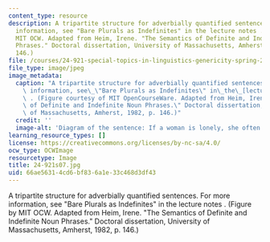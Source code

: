 ```yaml
---
content_type: resource
description: A tripartite structure for adverbially quantified sentences. For more
  information, see "Bare Plurals as Indefinites" in the lecture notes . (Figure by
  MIT OCW. Adapted from Heim, Irene. "The Semantics of Definite and Indefinite Noun
  Phrases." Doctoral dissertation, University of Massachusetts, Amherst, 1982, p.
  146.)
file: /courses/24-921-special-topics-in-linguistics-genericity-spring-2007/66ae56314cd6bf836a1e33c468d3df43_24-921s07.jpg
file_type: image/jpeg
image_metadata:
  caption: "A tripartite structure for adverbially quantified sentences. For more\
    \ information, see\_\"Bare Plurals as Indefinites\" in\_the\_[lecture notes](/courses/24-921-special-topics-in-linguistics-genericity-spring-2007/pages/lecture-notes)\
    \ . (Figure courtesy of MIT OpenCourseWare. Adapted from Heim, Irene. \"The Semantics\
    \ of Definite and Indefinite Noun Phrases.\" Doctoral dissertation, University\
    \ of Massachusetts, Amherst, 1982, p. 146.)"
  credit: ''
  image-alt: 'Diagram of the sentence: If a woman is lonely, she often buys a dog.'
learning_resource_types: []
license: https://creativecommons.org/licenses/by-nc-sa/4.0/
ocw_type: OCWImage
resourcetype: Image
title: 24-921s07.jpg
uid: 66ae5631-4cd6-bf83-6a1e-33c468d3df43
---
```

A tripartite structure for adverbially quantified sentences. For more information, see "Bare Plurals as Indefinites" in the lecture notes . (Figure by MIT OCW. Adapted from Heim, Irene. "The Semantics of Definite and Indefinite Noun Phrases." Doctoral dissertation, University of Massachusetts, Amherst, 1982, p. 146.)